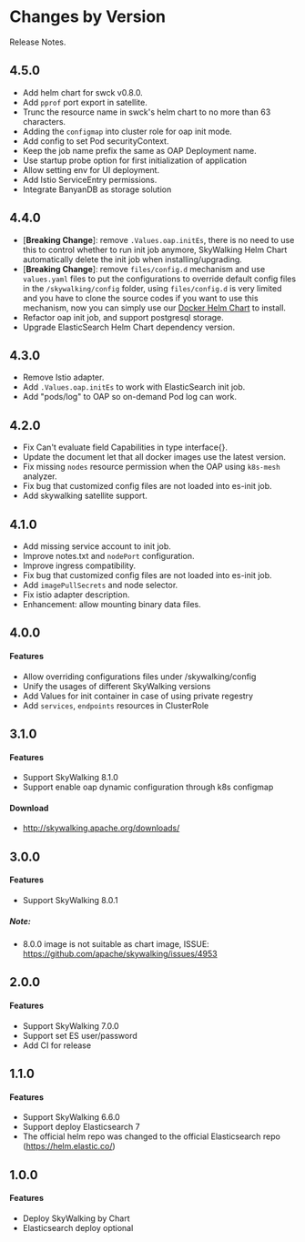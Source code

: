 Changes by Version
==================
Release Notes.

4.5.0
------------------

- Add helm chart for swck v0.8.0.
- Add `pprof` port export in satellite.
- Trunc the resource name in swck's helm chart to no more than 63 characters.
- Adding the `configmap` into cluster role for oap init mode.
- Add config to set Pod securityContext.
- Keep the job name prefix the same as OAP Deployment name.
- Use startup probe option for first initialization of application
- Allow setting env for UI deployment.
- Add Istio ServiceEntry permissions.
- Integrate BanyanDB as storage solution

4.4.0
------------------

- [**Breaking Change**]: remove `.Values.oap.initEs`, there is no need to use this to control whether to run init job anymore,
  SkyWalking Helm Chart automatically delete the init job when installing/upgrading.
- [**Breaking Change**]: remove `files/config.d` mechanism and use `values.yaml` files to put the configurations to override
  default config files in the `/skywalking/config` folder, using `files/config.d` is very limited and you have to clone the source
  codes if you want to use this mechanism, now you can simply use our [Docker Helm Chart](https://hub.docker.com/repository/docker/apache/skywalking-helm) to install.
- Refactor oap init job, and support postgresql storage.
- Upgrade ElasticSearch Helm Chart dependency version.

4.3.0
------------------

- Remove Istio adapter.
- Add `.Values.oap.initEs` to work with ElasticSearch init job.
- Add "pods/log" to OAP so on-demand Pod log can work.

4.2.0
------------------

- Fix Can't evaluate field Capabilities in type interface{}.
- Update the document let that all docker images use the latest version.
- Fix missing `nodes` resource permission when the OAP using `k8s-mesh` analyzer.
- Fix bug that customized config files are not loaded into es-init job.
- Add skywalking satellite support.

4.1.0
------------------

- Add missing service account to init job.
- Improve notes.txt and `nodePort` configuration.
- Improve ingress compatibility.
- Fix bug that customized config files are not loaded into es-init job.
- Add `imagePullSecrets` and node selector.
- Fix istio adapter description.
- Enhancement: allow mounting binary data files.

4.0.0
------------------

#### Features
- Allow overriding configurations files under /skywalking/config
- Unify the usages of different SkyWalking versions
- Add Values for init container in case of using private regestry
- Add `services`, `endpoints` resources in ClusterRole

3.1.0
------------------

#### Features
- Support SkyWalking 8.1.0
- Support enable oap dynamic configuration through k8s configmap

#### Download
- http://skywalking.apache.org/downloads/

3.0.0
------------------

#### Features
- Support SkyWalking 8.0.1

##### Note:
- 8.0.0 image is not suitable as chart image, ISSUE: https://github.com/apache/skywalking/issues/4953

2.0.0
------------------

#### Features
- Support SkyWalking 7.0.0
- Support set ES user/password
- Add CI for release

1.1.0
------------------

#### Features
- Support SkyWalking 6.6.0
- Support deploy Elasticsearch 7
- The official helm repo was changed to the official Elasticsearch repo (https://helm.elastic.co/)

1.0.0
------------------

#### Features
- Deploy SkyWalking by Chart
- Elasticsearch deploy optional
